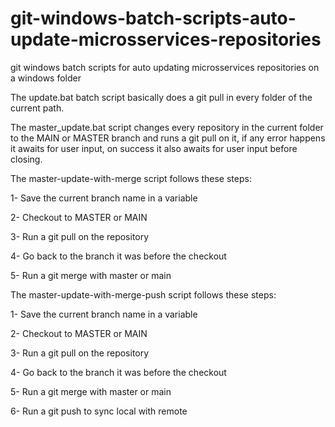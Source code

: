 # git-windows-batch-scripts-auto-update-microsservices-repositories
git windows batch scripts for auto updating microsservices repositories on a windows folder

The update.bat batch script basically does a git pull in every folder of the current path.

The master_update.bat script changes every repository in the current folder to the MAIN or MASTER branch and runs a git pull on it, if any error happens it awaits for user input, on success it also awaits for user input before closing.


The master-update-with-merge script follows these steps:

1- Save the current branch name in a variable

2- Checkout to MASTER or MAIN

3- Run a git pull on the repository

4- Go back to the branch it was before the checkout

5- Run a git merge with master or main


The master-update-with-merge-push script follows these steps:

1- Save the current branch name in a variable

2- Checkout to MASTER or MAIN

3- Run a git pull on the repository

4- Go back to the branch it was before the checkout

5- Run a git merge with master or main

6- Run a git push to sync local with remote

